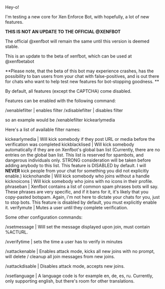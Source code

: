 Hey-o!

I'm testing a new core for Xen Enforce Bot, with hopefully, a lot of new features. 

__THIS IS NOT AN UPDATE TO THE OFFICIAL @XENFBOT__  

The official @xenfbot will remain the same until this version is deemed stable. 

This is an update to the beta of xenfbot, which can be used at @xenfbetabot

**Please note, that the beta of this bot may experience crashes, has the possibility to ban users from your chat with false-positives, and is out there for chats who want to help test new features for bot-stopping goodness. **

By default, all features (except the CAPTCHA) come disabled. 

Features can be enabled with the following command:

/xenablefilter <filter name>  | enables filter
/xdisablefilter <filter name>  | disables filter

so an example would be /xenablefilter kickearlymedia 

Here's a list of available filter names: 

kickearlymedia | Will kick somebody if they post URL or media before the verification was completed 
kickblacklised | Will kick somebody automatically if they are on Xenfbot's global ban list (Currently, there are no entries on the global ban list. This list is reserved for spambots, and dangerous individuals only. STRONG consideration will be taken before adding anybody to this list. This feature is DISABLED by default. I will __NEVER__ kick people from your chat for something you did not explicitly enable.)
kicknohandle | Will kick somebody who joins without a handle 
kicknoicons | Will kick somebody who joins with no icons in their profile. 
phraseban | Xenfbot contains a list of common spam phrases bots will say. These phrases are very specific, and if it bans for it, it's likely that you copy-pasted botspam. Again, i'm not here to dictate your chats for you, just to stop bots. This feature is disabled by default, you must explicitly enable it. 
verifymute | Mutes a user until they complete verification. 

Some other configuration commands:

/xsetmessage <message> | Will set the message displayed upon join, must contain %ACTURL. 

/xverifytime <time> | sets the time a user has to verify in minutes 

/xattackenable | Enables attack mode, kicks all new joins with no prompt, will delete / cleanup all join messages from new joins. 

/xattackdisable | Disables attack mode, accepts new joins. 

/xsetlanguage <language code> | A language code is for example en, de, es, ru. Currently, only supporting english, but there's room for other translations. 

